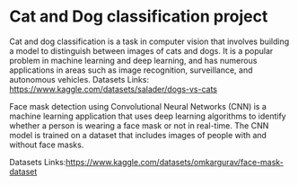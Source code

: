 # Cat and Dog classification project
Cat and dog classification is a task in computer vision that involves building a model to distinguish between images of cats and dogs. It is a popular problem in machine learning and deep learning, and has numerous applications in areas such as image recognition, surveillance, and autonomous vehicles.
Datasets Links: https://www.kaggle.com/datasets/salader/dogs-vs-cats

Face mask detection using Convolutional Neural Networks (CNN) is a machine learning application that uses deep learning algorithms to identify whether a person is wearing a face mask or not in real-time. The CNN model is trained on a dataset that includes images of people with and without face masks.

Datasets Links:https://www.kaggle.com/datasets/omkargurav/face-mask-dataset

